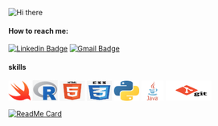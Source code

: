 ![Hi there](https://capsule-render.vercel.app/api?type=waving&color=auto&height=300&section=header&text=capsule%20render&fontSize=90&animation=fadeIn&fontAlignY=38&desc=Decorate%20GitHub%20Profile%20or%20any%20Repo%20like%20me!&descAlignY=51&descAlign=62) 

#### How to reach me:
[![Linkedin Badge](https://img.shields.io/badge/-LinkedIn-blue?style=flat-round&logo=Linkedin&logoColor=white&link=https://www.linkedin.com/in/afeyajahin)](https://www.linkedin.com/in/afeyajahin)
[![Gmail Badge](https://img.shields.io/badge/Gmail-d14836?style=flat-round&logo=Gmail&logoColor=white&link=mailto:jahin22a@mtholyoke.edu)](mailto:jahin22a@mtholyoke.edu)

#### skills
<img title="swift" alt="swfit" src="/assets/swift.png" height="40" />
<img title="R" alt="linux" src="/assets/r.png"  width="50" width="40" />
<img title="HTML5" alt="html" src="/assets/html.png"  width="50" height="40" />
<img title="CSS3" alt="css" src="/assets/css.png" width="50" height="40" />
<img title="Python" alt="Python" src="/assets/python.png" width="50" height="40" />
<img title="Java" alt="java" src="/assets/java.png" width="45" height="40" />
<img title="Git" alt="Git" src="/assets/git.png" width="90" height="40" />

[![ReadMe Card](https://github-readme-stats.vercel.app/api/pin/?username=AfeyaJahin&repo=odin-recipes)](https://github.com/AfeyaJahin/odin-recipes)

<!--
**AfeyaJahin/AfeyaJahin** is a ✨ _special_ ✨ repository because its `README.md` (this file) appears on your GitHub profile.

Here are some ideas to get you started:

- 🔭 I’m currently working on ...
- 🌱 I’m currently learning ...
- 👯 I’m looking to collaborate on ...
- 🤔 I’m looking for help with ...
- 💬 Ask me about ...
- 📫 How to reach me: ...
- 😄 Pronouns: ...
- ⚡ Fun fact: ...
-->
